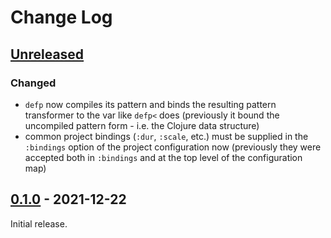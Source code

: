 # Change Log

## [Unreleased]

### Changed

- `defp` now compiles its pattern and binds the resulting pattern
  transformer to the var like `defp<` does (previously it bound the
  uncompiled pattern form - i.e. the Clojure data structure)
- common project bindings (`:dur`, `:scale`, etc.) must be supplied in
  the `:bindings` option of the project configuration now (previously
  they were accepted both in `:bindings` and at the top level of the
  configuration map)

## [0.1.0] - 2021-12-22

Initial release.

[Unreleased]: https://github.com/omkamra/cowbells/compare/0.1.0...HEAD
[0.1.0]: https://github.com/omkamra/cowbells/tree/0.1.0
